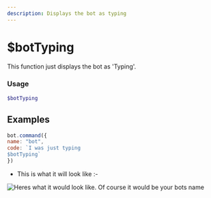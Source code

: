 ```yaml
---
description: Displays the bot as typing
---
```


# $botTyping

This function just displays the bot as 'Typing'.

### Usage 
```php
$botTyping
```


## Examples

```javascript
bot.command({
name: "bot",
code: `I was just typing
$botTyping`
})
```
- This is what it will look like :-

![Heres what it would look like. Of course it would be your bots name](<../../.gitbook/assets/image (48).png>)

